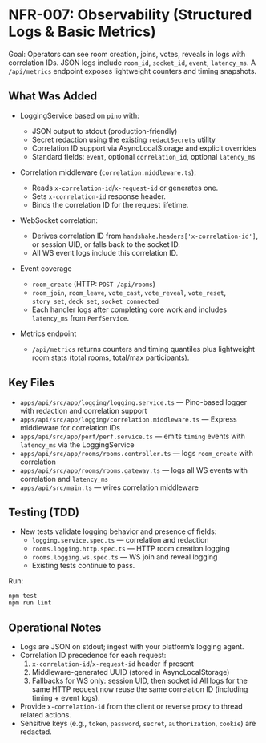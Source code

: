 # NFR-007: Observability (Structured Logs & Basic Metrics)

Goal: Operators can see room creation, joins, votes, reveals in logs with correlation IDs. JSON logs include `room_id`, `socket_id`, `event`, `latency_ms`. A `/api/metrics` endpoint exposes lightweight counters and timing snapshots.

## What Was Added

- LoggingService based on `pino` with:
  - JSON output to stdout (production-friendly)
  - Secret redaction using the existing `redactSecrets` utility
  - Correlation ID support via AsyncLocalStorage and explicit overrides
  - Standard fields: `event`, optional `correlation_id`, optional `latency_ms`

- Correlation middleware (`correlation.middleware.ts`):
  - Reads `x-correlation-id`/`x-request-id` or generates one.
  - Sets `x-correlation-id` response header.
  - Binds the correlation ID for the request lifetime.

- WebSocket correlation:
  - Derives correlation ID from `handshake.headers['x-correlation-id']`, or session UID, or falls back to the socket ID.
  - All WS event logs include this correlation ID.

- Event coverage
  - `room_create` (HTTP: `POST /api/rooms`)
  - `room_join`, `room_leave`, `vote_cast`, `vote_reveal`, `vote_reset`, `story_set`, `deck_set`, `socket_connected`
  - Each handler logs after completing core work and includes `latency_ms` from `PerfService`.

- Metrics endpoint
  - `/api/metrics` returns counters and timing quantiles plus lightweight room stats (total rooms, total/max participants).

## Key Files

- `apps/api/src/app/logging/logging.service.ts` — Pino-based logger with redaction and correlation support
- `apps/api/src/app/logging/correlation.middleware.ts` — Express middleware for correlation IDs
- `apps/api/src/app/perf/perf.service.ts` — emits `timing` events with `latency_ms` via the LoggingService
- `apps/api/src/app/rooms/rooms.controller.ts` — logs `room_create` with correlation
- `apps/api/src/app/rooms/rooms.gateway.ts` — logs all WS events with correlation and `latency_ms`
- `apps/api/src/main.ts` — wires correlation middleware

## Testing (TDD)

- New tests validate logging behavior and presence of fields:
  - `logging.service.spec.ts` — correlation and redaction
  - `rooms.logging.http.spec.ts` — HTTP room creation logging
  - `rooms.logging.ws.spec.ts` — WS join and reveal logging
  - Existing tests continue to pass.

Run:

```
npm test
npm run lint
```

## Operational Notes

- Logs are JSON on stdout; ingest with your platform’s logging agent.
- Correlation ID precedence for each request:
  1) `x-correlation-id`/`x-request-id` header if present
  2) Middleware-generated UUID (stored in AsyncLocalStorage)
  3) Fallbacks for WS only: session UID, then socket id
  All logs for the same HTTP request now reuse the same correlation ID (including timing + event logs).
- Provide `x-correlation-id` from the client or reverse proxy to thread related actions.
- Sensitive keys (e.g., `token`, `password`, `secret`, `authorization`, `cookie`) are redacted.
